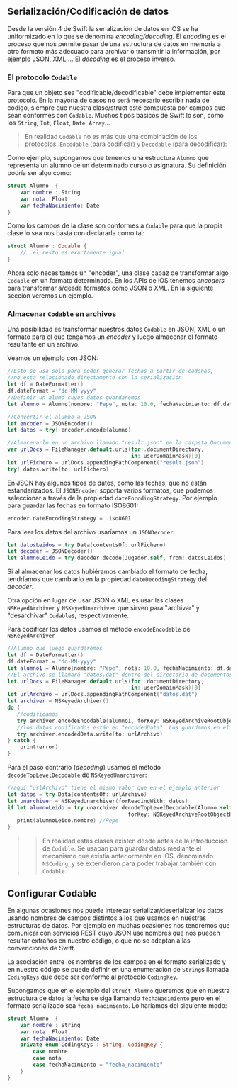 ## Serialización/Codificación de datos

Desde la versión 4 de Swift la serialización de datos en iOS se ha uniformizado en lo que se denomina *encoding/decoding*. El *encoding* es el proceso que nos permite pasar de una estructura de datos en memoria a otro formato más adecuado para archivar o transmitir la información, por ejemplo JSON, XML,... El *decoding* es el proceso inverso. 

### El protocolo `Codable`

Para que un objeto sea "codificable/decodificable" debe implementar este protocolo. En la mayoría de casos no será necesario escribir nada de código, siempre que nuestra clase/struct esté compuesta por campos que sean conformes con `Codable`. Muchos tipos básicos de Swift lo son, como los `String`, `Int`, `Float`, `Date`, `Array`...

> En realidad `Codable` no es más que una combinación de los protocolos, `Encodable` (para codificar) y `Decodable` (para decodificar):

Como ejemplo, supongamos que tenemos una estructura `Alumno` que representa un alumno de un determinado curso o asignatura. Su definición podría ser algo como:

```swift
struct Alumno  {
    var nombre : String
    var nota: Float
    var fechaNacimiento: Date
}
```

Como los campos de la clase son conformes a `Codable` para que la propia clase lo sea nos basta con declararla como tal:

```swift
struct Alumno : Codable {
    //..el resto es exactamente igual
}
```

Ahora solo necesitamos un "encoder", una clase capaz de transformar algo `Codable` en un formato determinado. En los APIs de iOS tenemos *encoders* para transformar a/desde formatos como JSON o XML. En la siguiente sección veremos un ejemplo.

### Almacenar `Codable` en archivos

Una posibilidad es transformar nuestros datos `Codable` en JSON, XML o un formato para el que tengamos un *encoder* y luego almacenar el formato resultante en un archivo. 

Veamos un ejemplo con JSON:

```swift
//Esto se usa solo para poder generar fechas a partir de cadenas,
//no está relacionado directamente con la serialización
let df = DateFormatter() 
df.dateFormat = "dd-MM-yyyy"
//Definir un alumo cuyos datos guardaremos
let alumno = Alumno(nombre: "Pepe", nota: 10.0, fechaNacimiento: df.date(from: "10/10/2000")!)

//Convertir el alumno a JSON
let encoder = JSONEncoder()
let datos = try! encoder.encode(alumno)

//Almacenarlo en un archivo llamado "result.json" en la carpeta Documents
var urlDocs = FileManager.default.urls(for:.documentDirectory,
                                       in:.userDomainMask)[0]
let urlFichero = urlDocs.appendingPathComponent("result.json")
try! datos.write(to: urlFichero)
```

En JSON hay algunos tipos de datos, como las fechas, que no están estandarizados. El `JSONEncoder` soporta varios formatos, que podemos seleccionar a través de la propiedad `dateEncodingStrategy`. Por ejemplo para guardar las fechas en formato ISO8601:

```swift
encoder.dateEncodingStrategy = .iso8601
```

Para leer los datos del archivo usaríamos un `JSONDecoder`

```swift
let datosLeidos = try Data(contentsOf: urlFichero)
let decoder = JSONDecoder()
let alumnoLeido = try decoder.decode(Jugador.self, from: datosLeidos)
```

Si al almacenar los datos hubiéramos cambiado el formato de fecha, tendríamos que cambiarlo en la propiedad `dateDecodingStrategy` del *decoder*. 

Otra opción en lugar de usar JSON o XML es usar las clases `NSKeyedArchiver` y `NSKeyedUnarchiver` que sirven para "archivar" y "desarchivar" `Codable`s, respectivamente. 

Para codificar los datos usamos el método `encodeEncodable` de `NSKeyedArchiver`

```swift
//Alumno que luego guardaremos
let df = DateFormatter()
df.dateFormat = "dd-MM-yyyy"
let alumno1 = Alumno(nombre: "Pepe", nota: 10.0, fechaNacimiento: df.date(from: "10/10/2000")!)
//El archivo se llamará "datos.dat" dentro del directorio de documentos de la app
let urlDocs = FileManager.default.urls(for:.documentDirectory,  
                                       in:.userDomainMask)[0]
let urlArchivo = urlDocs.appendingPathComponent("datos.dat")
let archiver = NSKeyedArchiver()
do {
   //codificamos  
   try archiver.encodeEncodable(alumno1, forKey: NSKeyedArchiveRootObjectKey)
   //los datos codificados están en "encodedData". Los guardamos en el archivo
   try archiver.encodedData.write(to: urlArchivo)
} catch {
    print(error)
}
```

Para el paso contrario (*decoding*) usamos el método `decodeTopLevelDecodable` de `NSKeyedUnarchiver`:

```swift
//aquí "urlArchivo" tiene el mismo valor que en el ejemplo anterior
let datos = try Data(contentsOf: urlArchivo)
let unarchiver = NSKeyedUnarchiver(forReadingWith: datos)
if let alumnoLeido = try unarchiver.decodeTopLevelDecodable(Alumno.self, 
                                      forKey: NSKeyedArchiveRootObjectKey) {
   print(alumnoLeido.nombre) //Pepe
}
```

>> En realidad estas clases existen desde antes de la introducción de `Codable`. Se usaban para guardar datos mediante el mecanismo que existía anteriormente en iOS, denominado `NSCoding`, y se extendieron para poder trabajar también con `Codable`.

## Configurar Codable

En algunas ocasiones nos puede interesar serializar/deserializar los datos usando nombres de campos distintos a los que usamos en nuestras estructuras de datos. Por ejemplo en muchas ocasiones nos tendremos que comunicar con servicios REST cuyo JSON use nombres que nos pueden resultar extraños en nuestro código, o que no se adaptan a las convenciones de Swift.

La asociación entre los nombres de los campos en el formato serializado y en nuestro código se puede definir en una enumeración de `String`s llamada `CodingKeys` que debe ser conforme al protocolo `CodingKey`. 

Supongamos que en el ejemplo del `struct Alumno` queremos que en nuestra estructura de datos la fecha se siga llamando `fechaNacimiento` pero en el formato serializado sea `fecha_nacimiento`. Lo haríamos del siguiente modo:

```swift
struct Alumno  {
    var nombre : String
    var nota: Float
    var fechaNacimiento: Date
    private enum CodingKeys : String, CodingKey {
        case nombre
        case nota
        case fechaNacimiento = "fecha_nacimiento"
    }
}
```


